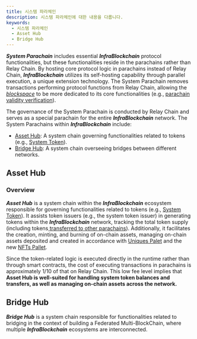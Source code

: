 ```yaml
---
title: 시스템 파라체인
description: 시스템 파라체인에 대한 내용을 다룹니다.
keywords:
  - 시스템 파라체인
  - Asset Hub
  - Bridge Hub
--- 
```


***System Parachain*** includes essential ***InfraBlockchain*** protocol functionalities, but these functionalities reside in the parachains rather than Relay Chain. By hosting core protocol logic in parachains instead of Relay Chain, ***InfraBlockchain*** utilizes its self-hosting capability through parallel execution, a unique extension technology. The System Parachain removes transactions performing protocol functions from Relay Chain, allowing the [*blockspace*](../architecture.md#block-space) to be more dedicated to its core functionalities (e.g., [parachain validity verification](../architecture.md#parachain-state-transition)).

The governance of the System Parachain is conducted by Relay Chain and serves as a special parachain for the entire ***InfraBlockchain*** network. The System Parachains within ***InfraBlockchain*** include:

- [Asset Hub](#asset-hub): A system chain governing functionalities related to tokens (e.g., [System Token](../../protocol/system-token.md)).
- [Bridge Hub](#bridge-hub): A system chain overseeing bridges between different networks.

## Asset Hub

### Overview

***Asset Hub*** is a system chain within the ***InfraBlockchain*** ecosystem responsible for governing functionalities related to tokens (e.g., [System Token](../../protocol/system-token.md)). It assists token issuers (e.g., the system token issuer) in generating tokens within the ***InfraBlockchain*** network, tracking the total token supply (including tokens[ transferred to other parachains](../../../tutorials/build/transfer-assets-with-xcm.md)). Additionally, it facilitates the creation, minting, and burning of on-chain assets, managing on-chain assets deposited and created in accordance with [Uniques Palet](https://github.com/InfraBlockchain/infrablockspace-sdk/tree/822bc6c9706774a98122eb432f412b871a98a4bd/substrate/frame/uniques) and the new [NFTs Pallet](https://github.com/InfraBlockchain/infrablockspace-sdk/tree/822bc6c9706774a98122eb432f412b871a98a4bd/substrate/frame/nfts).

Since the token-related logic is executed directly in the runtime rather than through smart contracts, the cost of executing transactions in parachains is approximately 1/10 of that on Relay Chain. This low fee level implies that **Asset Hub is well-suited for handling system token balances and transfers, as well as managing on-chain assets across the network.**

## Bridge Hub

***Bridge Hub*** is a system chain responsible for functionalities related to bridging in the context of building a Federated Multi-BlockChain, where multiple ***InfraBlockchain*** ecosystems are interconnected.

